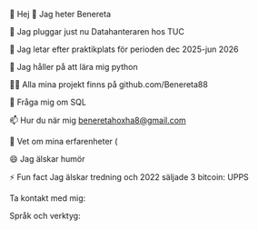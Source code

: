 👋 Hej 👋 Jag heter Benereta

🔭 Jag pluggar just nu Datahanteraren hos TUC

👀 Jag letar efter praktikplats för perioden dec 2025-jun 2026

🌱 Jag håller på att lära mig python

👨‍💻 Alla mina projekt finns på github.com/Benereta88

💬 Fråga mig om SQL

📫 Hur du när mig beneretahoxha8@gmail.com

📄 Vet om mina erfarenheter (

😄 Jag älskar humör 

⚡ Fun fact Jag älskar tredning och 2022 säljade 3 bitcoin: UPPS


Ta kontakt med mig:


Språk och verktyg:

<!--
**Benereta88/Benereta88** is a ✨ _special_ ✨ repository because its `README.md` (this file) appears on your GitHub profile.


